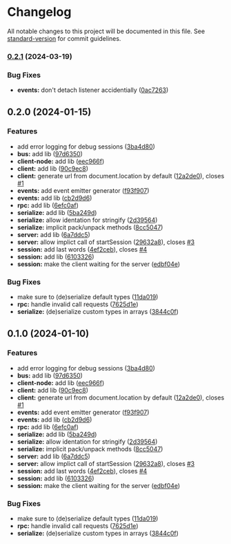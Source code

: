 # Changelog

All notable changes to this project will be documented in this file. See [standard-version](https://github.com/conventional-changelog/standard-version) for commit guidelines.

### [0.2.1](https://github.com/jue89/node-tin-can-phone/compare/v0.2.0...v0.2.1) (2024-03-19)


### Bug Fixes

* **events:** don't detach listener accidentially ([0ac7263](https://github.com/jue89/node-tin-can-phone/commit/0ac7263a499920506489823f9c2e6196cccbe5df))

## 0.2.0 (2024-01-15)


### Features

* add error logging for debug sessions ([3ba4d80](https://github.com/jue89/node-tin-can-phone/commit/3ba4d806e8cd9a769789d5f4d71842734639331e))
* **bus:** add lib ([97d6350](https://github.com/jue89/node-tin-can-phone/commit/97d6350215b6613744b9bb9135c1fb335d6a3f32))
* **client-node:** add lib ([eec966f](https://github.com/jue89/node-tin-can-phone/commit/eec966f581e097964385b3926737bd731be652c2))
* **client:** add lib ([90c9ec8](https://github.com/jue89/node-tin-can-phone/commit/90c9ec88dd0fd66e0bafa735e28b31075a3d82d3))
* **client:** generate url from document.location by default ([12a2de0](https://github.com/jue89/node-tin-can-phone/commit/12a2de02e1439a84b2820273f4dca5c9a3958920)), closes [#1](https://github.com/jue89/node-tin-can-phone/issues/1)
* **events:** add event emitter generator ([f93f907](https://github.com/jue89/node-tin-can-phone/commit/f93f9078ba7f119524e66878d5560d29d4ba0a6c))
* **events:** add lib ([cb2d9d6](https://github.com/jue89/node-tin-can-phone/commit/cb2d9d6613b03dff46457294edad029367307175))
* **rpc:** add lib ([6efc0af](https://github.com/jue89/node-tin-can-phone/commit/6efc0aff6bd0078d66a3dae8f9d3a10755dd26a8))
* **serialize:** add lib ([5ba249d](https://github.com/jue89/node-tin-can-phone/commit/5ba249dbfd84e7d7410a8924185086aff43efcff))
* **serialize:** allow identation for stringify ([2d39564](https://github.com/jue89/node-tin-can-phone/commit/2d39564ac01c921b8de2a3e7106fa68b052be65b))
* **serialize:** implicit pack/unpack methods ([8cc5047](https://github.com/jue89/node-tin-can-phone/commit/8cc5047e94ab86c0f520c82a6f61317f09cefcab))
* **server:** add lib ([6a7ddc5](https://github.com/jue89/node-tin-can-phone/commit/6a7ddc52117e730c1b15696651e5491363fdea55))
* **server:** allow implict call of startSession ([29632a8](https://github.com/jue89/node-tin-can-phone/commit/29632a895f6e4882e2306d05bf4bba1108ba903b)), closes [#3](https://github.com/jue89/node-tin-can-phone/issues/3)
* **session:** add last words ([4ef2ceb](https://github.com/jue89/node-tin-can-phone/commit/4ef2cebcfd09eb14ddcc9eed0a843a2a014c50de)), closes [#4](https://github.com/jue89/node-tin-can-phone/issues/4)
* **session:** add lib ([6103326](https://github.com/jue89/node-tin-can-phone/commit/6103326d8a4038309e8e10f2b0bc5fbcfcc2c66d))
* **session:** make the client waiting for the server ([edbf04e](https://github.com/jue89/node-tin-can-phone/commit/edbf04ed25f6997f8b8c6f26d319a1e28ecfb0fe))


### Bug Fixes

* make sure to (de)serialize default types ([11da019](https://github.com/jue89/node-tin-can-phone/commit/11da01905b4f4ff320472b9031c9c135aed20e78))
* **rpc:** handle invalid call requests ([7625d1e](https://github.com/jue89/node-tin-can-phone/commit/7625d1e8d169a812adffad8d9d9561c2eaba9863))
* **serialize:** (de)serialize custom types in arrays ([3844c0f](https://github.com/jue89/node-tin-can-phone/commit/3844c0fd57105300d1ae7bc6195d51922c6eadb9))

## 0.1.0 (2024-01-10)


### Features

* add error logging for debug sessions ([3ba4d80](https://github.com/jue89/node-tin-can-phone/commit/3ba4d806e8cd9a769789d5f4d71842734639331e))
* **bus:** add lib ([97d6350](https://github.com/jue89/node-tin-can-phone/commit/97d6350215b6613744b9bb9135c1fb335d6a3f32))
* **client-node:** add lib ([eec966f](https://github.com/jue89/node-tin-can-phone/commit/eec966f581e097964385b3926737bd731be652c2))
* **client:** add lib ([90c9ec8](https://github.com/jue89/node-tin-can-phone/commit/90c9ec88dd0fd66e0bafa735e28b31075a3d82d3))
* **client:** generate url from document.location by default ([12a2de0](https://github.com/jue89/node-tin-can-phone/commit/12a2de02e1439a84b2820273f4dca5c9a3958920)), closes [#1](https://github.com/jue89/node-tin-can-phone/issues/1)
* **events:** add event emitter generator ([f93f907](https://github.com/jue89/node-tin-can-phone/commit/f93f9078ba7f119524e66878d5560d29d4ba0a6c))
* **events:** add lib ([cb2d9d6](https://github.com/jue89/node-tin-can-phone/commit/cb2d9d6613b03dff46457294edad029367307175))
* **rpc:** add lib ([6efc0af](https://github.com/jue89/node-tin-can-phone/commit/6efc0aff6bd0078d66a3dae8f9d3a10755dd26a8))
* **serialize:** add lib ([5ba249d](https://github.com/jue89/node-tin-can-phone/commit/5ba249dbfd84e7d7410a8924185086aff43efcff))
* **serialize:** allow identation for stringify ([2d39564](https://github.com/jue89/node-tin-can-phone/commit/2d39564ac01c921b8de2a3e7106fa68b052be65b))
* **serialize:** implicit pack/unpack methods ([8cc5047](https://github.com/jue89/node-tin-can-phone/commit/8cc5047e94ab86c0f520c82a6f61317f09cefcab))
* **server:** add lib ([6a7ddc5](https://github.com/jue89/node-tin-can-phone/commit/6a7ddc52117e730c1b15696651e5491363fdea55))
* **server:** allow implict call of startSession ([29632a8](https://github.com/jue89/node-tin-can-phone/commit/29632a895f6e4882e2306d05bf4bba1108ba903b)), closes [#3](https://github.com/jue89/node-tin-can-phone/issues/3)
* **session:** add last words ([4ef2ceb](https://github.com/jue89/node-tin-can-phone/commit/4ef2cebcfd09eb14ddcc9eed0a843a2a014c50de)), closes [#4](https://github.com/jue89/node-tin-can-phone/issues/4)
* **session:** add lib ([6103326](https://github.com/jue89/node-tin-can-phone/commit/6103326d8a4038309e8e10f2b0bc5fbcfcc2c66d))
* **session:** make the client waiting for the server ([edbf04e](https://github.com/jue89/node-tin-can-phone/commit/edbf04ed25f6997f8b8c6f26d319a1e28ecfb0fe))


### Bug Fixes

* make sure to (de)serialize default types ([11da019](https://github.com/jue89/node-tin-can-phone/commit/11da01905b4f4ff320472b9031c9c135aed20e78))
* **rpc:** handle invalid call requests ([7625d1e](https://github.com/jue89/node-tin-can-phone/commit/7625d1e8d169a812adffad8d9d9561c2eaba9863))
* **serialize:** (de)serialize custom types in arrays ([3844c0f](https://github.com/jue89/node-tin-can-phone/commit/3844c0fd57105300d1ae7bc6195d51922c6eadb9))
